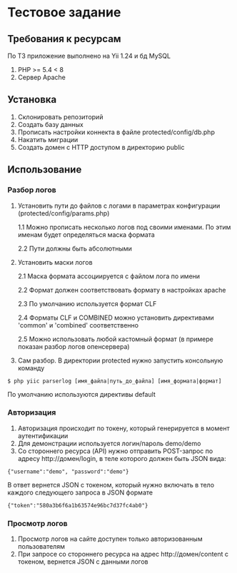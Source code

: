# Тестовое задание

## Требования к ресурсам
По ТЗ приложение выполнено на Yii 1.24 и бд MySQL
1. PHP >= 5.4 < 8
2. Сервер Apache

## Установка

1. Склонировать репозиторий
2. Создать базу данных
3. Прописать настройки коннекта в файле protected/config/db.php
4. Накатить миграции
5. Создать домен с HTTP доступом в директорию public

## Использование

### Разбор логов

1. Установить пути до файлов с логами в параметрах конфигурации (protected/config/params.php)

    1.1 Можно прописать несколько логов под своими именами. По этим именам будет определяться маска формата

    2.2 Пути должны быть абсолютными
  
2. Установить маски логов

   2.1 Маска формата ассоциируется с файлом лога по имени

   2.2 Формат должен соответствовать формату в настройках apache

   2.3 По умолчанию используется формат CLF

   2.4 Форматы CLF и COMBINED можно установить директивами 'common' и 'combined' соответственно

   2.5 Можно использовать любой кастомный формат (в примере показан разбор логов опенсервера)

3. Сам разбор. В директории protected нужно запустить консольную команду 

`$ php yiic parserlog [имя_файла|путь_дo_файла] [имя_формата|формат]` 

По умолчанию используются директивы default

### Авторизация 

1. Авторизация происходит по токену, который генерируется в момент аутентификации
2. Для демонстрации используется логин/пароль  demo/demo
3. Со стороннего ресурса (API) нужно отправить POST-запрос по адресу http://домен/login, в теле которого должен быть JSON вида:

`
{"username":"demo", "password":"demo"}
`

В ответ вернется JSON с токеном, который нужно включать в тело каждого следующего запроса в JSON формате

`{"token":"580a3b6f6a1b63574e96bc7d37fc4ab0"}`


### Просмотр логов

1. Просмотр логов на сайте доступен только авторизованным пользователям
2. При запросе со стороннего ресурса на адрес http://домен/content с токеном, вернется JSON с данными логов
 


